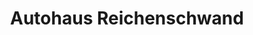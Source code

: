 ---
title: "Autohaus Reichenschwand"
url: /reichenschwand/autohaus-reichenschwand/
shop: Autowerkstatt
---